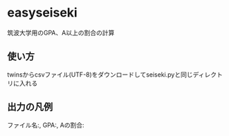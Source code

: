 # easyseiseki
筑波大学用のGPA、A以上の割合の計算

## 使い方
twinsからcsvファイル(UTF-8)をダウンロードしてseiseki.pyと同じディレクトリに入れる

## 出力の凡例 
ファイル名:, GPA:, Aの割合:
